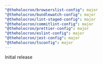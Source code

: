 ```yaml
---
"@theholocron/browserslist-config": major
"@theholocron/bundlewatch-config": major
"@theholocron/lint-staged-config": major
"@theholocron/commitlint-config": major
"@theholocron/prettier-config": major
"@theholocron/eslint-config": major
"@theholocron/jest-config": major
"@theholocron/tsconfig": major
---
```


Initial release

